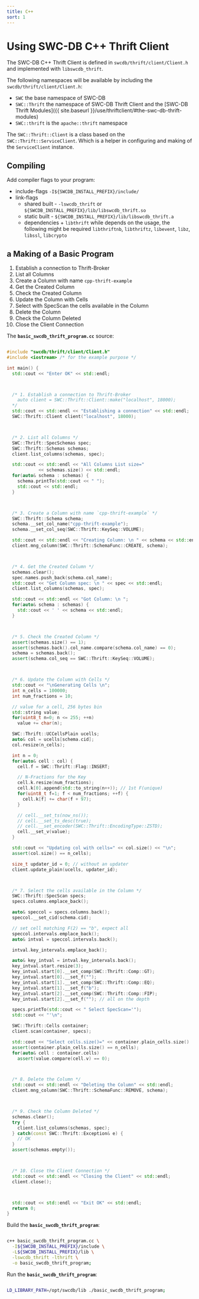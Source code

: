```yaml
---
title: C++
sort: 1
---
```



# Using SWC-DB C++ Thrift Client

The SWC-DB C++ Thrift Client is defined in ```swcdb/thrift/client/Client.h``` and implemented with ```libswcdb_thrift```.

The following namespaces will be available by including the ```swcdb/thrift/client/Client.h```:
  * ```SWC``` the base namespace of SWC-DB
  * ```SWC::Thrift``` the namespace of SWC-DB Thrift Client and the [SWC-DB Thrift Modules]({{ site.baseurl }}/use/thriftclient/#the-swc-db-thrift-modules)
  * ```SWC::thrift``` is the ```apache::thrift``` namespace

The ```SWC::Thrift::Client``` is a class based on the ```SWC::Thrift::ServiceClient```. Which is a helper in configuring and making of the `ServiceClient` instance.



## Compiling

Add compiler flags to your program:
* include-flags ```-I${SWCDB_INSTALL_PREFIX}/include/```
* link-flags
  * shared built - ```-lswcdb_thrift``` or ```${SWCDB_INSTALL_PREFIX}/lib/libswcdb_thrift.so```
  * static built - ```${SWCDB_INSTALL_PREFIX}/lib/libswcdb_thrift.a```
  * dependencies  +  ```libthrift``` while depends on the usage, the following might be required ```libthriftnb```, ```libthriftz```, ```libevent```, ```libz```, ```libssl```, ```libcrypto```


## a Making of a Basic Program
1. Establish a connection to Thrift-Broker
2. List all Columns
3. Create a Column with name `cpp-thrift-example`
4. Get the Created Column
5. Check the Created Column
6. Update the Column with Cells
7. Select with SpecScan the cells available in the Column
8. Delete the Column
9. Check the Column Deleted
10. Close the Client Connection


The **`basic_swcdb_thrift_program.cc`** source:
```cpp

#include "swcdb/thrift/client/Client.h"
#include <iostream> /* for the example purpose */

int main() {
  std::cout << "Enter OK" << std::endl;



  /* 1. Establish a connection to Thrift-Broker
    auto client = SWC::Thrift::Client::make("localhost", 18000);
  */
  std::cout << std::endl << "Establishing a connection" << std::endl;
  SWC::Thrift::Client client("localhost", 18000);



  /* 2. List all Columns */
  SWC::Thrift::SpecSchemas spec;
  SWC::Thrift::Schemas schemas;
  client.list_columns(schemas, spec);

  std::cout << std::endl << "All Columns List size="
            << schemas.size() << std::endl;
  for(auto& schema : schemas) {
    schema.printTo(std::cout << " ");
    std::cout << std::endl;
  }



  /* 3. Create a Column with name `cpp-thrift-example` */
  SWC::Thrift::Schema schema;
  schema.__set_col_name("cpp-thrift-example");
  schema.__set_col_seq(SWC::Thrift::KeySeq::VOLUME);

  std::cout << std::endl << "Creating Column: \n " << schema << std::endl;
  client.mng_column(SWC::Thrift::SchemaFunc::CREATE, schema);



  /* 4. Get the Created Column */
  schemas.clear();
  spec.names.push_back(schema.col_name);
  std::cout << "Get Column spec: \n " << spec << std::endl;
  client.list_columns(schemas, spec);

  std::cout << std::endl << "Got Column: \n ";
  for(auto& schema : schemas) {
    std::cout << ' ' << schema << std::endl;
  }



  /* 5. Check the Created Column */
  assert(schemas.size() == 1);
  assert(schemas.back().col_name.compare(schema.col_name) == 0);
  schema = schemas.back();
  assert(schema.col_seq == SWC::Thrift::KeySeq::VOLUME);



  /* 6. Update the Column with Cells */
  std::cout << "\nGenerating Cells \n";
  int n_cells = 100000;
  int num_fractions = 10;

  // value for a cell, 256 bytes bin
  std::string value;
  for(uint8_t n=0; n <= 255; ++n)
    value += char(n);

  SWC::Thrift::UCCellsPlain ucells;
  auto& col = ucells[schema.cid];
  col.resize(n_cells);

  int n = 0;
  for(auto& cell : col) {
    cell.f = SWC::Thrift::Flag::INSERT;

    // N-Fractions for the Key
    cell.k.resize(num_fractions);
    cell.k[0].append(std::to_string(n++)); // 1st F(unique)
    for(uint8_t f=1; f < num_fractions; ++f) {
      cell.k[f] += char(f + 97);
    }

    // cell.__set_ts(now_ns());
    // cell.__set_ts_desc(true);
    // cell.__set_encoder(SWC::Thrift::EncodingType::ZSTD);
    cell.__set_v(value);
  }

  std::cout << "Updating col with cells=" << col.size() << "\n";
  assert(col.size() == n_cells);

  size_t updater_id = 0; // without an updater
  client.update_plain(ucells, updater_id);



  /* 7. Select the cells available in the Column */
  SWC::Thrift::SpecScan specs;
  specs.columns.emplace_back();

  auto& speccol = specs.columns.back();
  speccol.__set_cid(schema.cid);

  // set cell matching F(2) == "b", expect all
  speccol.intervals.emplace_back();
  auto& intval = speccol.intervals.back();

  intval.key_intervals.emplace_back();

  auto& key_intval = intval.key_intervals.back();
  key_intval.start.resize(3);
  key_intval.start[0].__set_comp(SWC::Thrift::Comp::GT);
  key_intval.start[0].__set_f("");
  key_intval.start[1].__set_comp(SWC::Thrift::Comp::EQ);
  key_intval.start[1].__set_f("b");
  key_intval.start[2].__set_comp(SWC::Thrift::Comp::FIP);
  key_intval.start[2].__set_f(""); // all on the depth

  specs.printTo(std::cout << " Select SpecScan='");
  std::cout << "'\n";

  SWC::Thrift::Cells container;
  client.scan(container, specs);

  std::cout << "Select cells.size()=" << container.plain_cells.size()  << "\n";
  assert(container.plain_cells.size() == n_cells);
  for(auto& cell : container.cells)
    assert(value.compare(cell.v) == 0);



  /* 8. Delete the Column */
  std::cout << std::endl << "Deleting the Column" << std::endl;
  client.mng_column(SWC::Thrift::SchemaFunc::REMOVE, schema);



  /* 9. Check the Column Deleted */
  schemas.clear();
  try {
    client.list_columns(schemas, spec);
  } catch(const SWC::Thrift::Exception& e) {
    // OK
  }
  assert(schemas.empty());



  /* 10. Close the Client Connection */
  std::cout << std::endl << "Closing the Client" << std::endl;
  client.close();



  std::cout << std::endl << "Exit OK" << std::endl;
  return 0;
}

```




Build the **`basic_swcdb_thrift_program`**:
```bash

c++ basic_swcdb_thrift_program.cc \
  -I${SWCDB_INSTALL_PREFIX}/include \
  -L${SWCDB_INSTALL_PREFIX}/lib \
  -lswcdb_thrift -lthrift \
  -o basic_swcdb_thrift_program;
```



Run the **`basic_swcdb_thrift_program`**:
```bash

LD_LIBRARY_PATH=/opt/swcdb/lib ./basic_swcdb_thrift_program;
```


